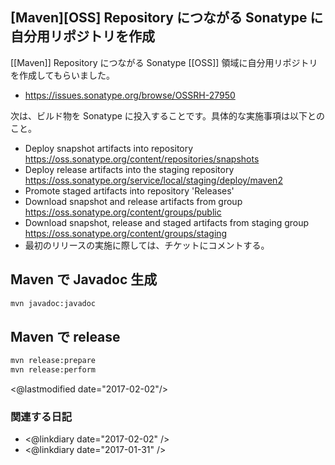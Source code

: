 ## [Maven][OSS] Repository につながる Sonatype に自分用リポジトリを作成

[[Maven]] Repository につながる Sonatype [[OSS]] 領域に自分用リポジトリを作成してもらいました。

* https://issues.sonatype.org/browse/OSSRH-27950

次は、ビルド物を Sonatype に投入することです。具体的な実施事項は以下とのこと。

* Deploy snapshot artifacts into repository https://oss.sonatype.org/content/repositories/snapshots
* Deploy release artifacts into the staging repository https://oss.sonatype.org/service/local/staging/deploy/maven2
* Promote staged artifacts into repository 'Releases'
* Download snapshot and release artifacts from group https://oss.sonatype.org/content/groups/public
* Download snapshot, release and staged artifacts from staging group https://oss.sonatype.org/content/groups/staging
* 最初のリリースの実施に際しては、チケットにコメントする。

## Maven で Javadoc 生成

```sh
mvn javadoc:javadoc
```

## Maven で release

```sh
mvn release:prepare
mvn release:perform
```

<@lastmodified date="2017-02-02"/>

### 関連する日記

* <@linkdiary date="2017-02-02" />
* <@linkdiary date="2017-01-31" />
